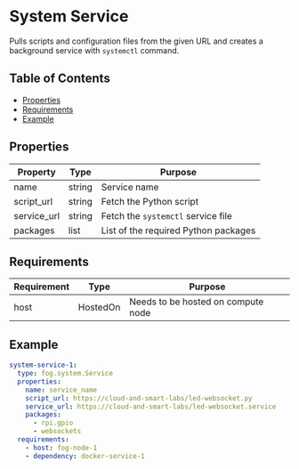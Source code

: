 # System Service
Pulls scripts and configuration files from the given URL and creates a background service with `systemctl` command.

## Table of Contents
- [Properties](#properties)
- [Requirements](#requirements)
- [Example](#example)

## Properties
| Property | Type |Purpose |
| --- | --- | --- |
| name | string | Service name |
| script_url | string | Fetch the Python script |
| service_url | string | Fetch the `systemctl` service file |
| packages | list | List of the required Python packages |

## Requirements
| Requirement | Type |Purpose |
| --- | --- | --- |
| host | HostedOn | Needs to be hosted on compute node |

## Example
```yaml
system-service-1:
  type: fog.system.Service
  properties:
    name: service_name
    script_url: https://cloud-and-smart-labs/led-websocket.py
    service_url: https://cloud-and-smart-labs/led-websocket.service
    packages:
      - rpi.gpio
      - websockets
  requirements:
    - host: fog-node-1
    - dependency: docker-service-1

```